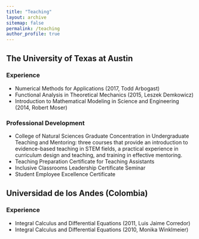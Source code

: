 ```yaml
---
title: "Teaching"
layout: archive
sitemap: false
permalink: /teaching
author_profile: true
---
```


## The University of Texas at Austin

### Experience

- Numerical Methods for Applications (2017, Todd Arbogast)
- Functional Analysis in Theoretical Mechanics (2015, Leszek Demkowicz)
- Introduction to Mathematical Modeling in Science and Engineering (2014, Robert Moser)

### Professional Development

- College of Natural Sciences Graduate Concentration in Undergraduate Teaching and Mentoring: three courses that provide an introduction to evidence-based teaching in STEM fields, a practical experience in curriculum design and teaching, and training in effective mentoring.
- Teaching Preparation Certificate for Teaching Assistants
- Inclusive Classrooms Leadership Certificate Seminar
- Student Employee Excellence Certificate

## Universidad de los Andes (Colombia)

### Experience

- Integral Calculus and Differential Equations (2011, Luis Jaime Corredor)
- Integral Calculus and Differential Equations (2010, Monika Winklmeier)